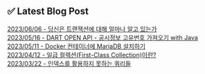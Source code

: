 
## ✅ Latest Blog Post

[2023/06/06 - 당신은 트랜잭션에 대해 얼마나 알고 있는가](https://dkswnkk.tistory.com/700) <br/>
[2023/05/16 - DART OPEN API - 공시정보 고유번호 가져오기 with Java](https://dkswnkk.tistory.com/698) <br/>
[2023/05/11 - Docker 컨테이너에 MariaDB 설치하기](https://dkswnkk.tistory.com/697) <br/>
[2023/04/12 - 일급 컬렉션(First-Class Collection)이란?](https://dkswnkk.tistory.com/696) <br/>
[2023/03/22 - 인덱스를 활용하지 못하는 쿼리들](https://dkswnkk.tistory.com/694) <br/>
